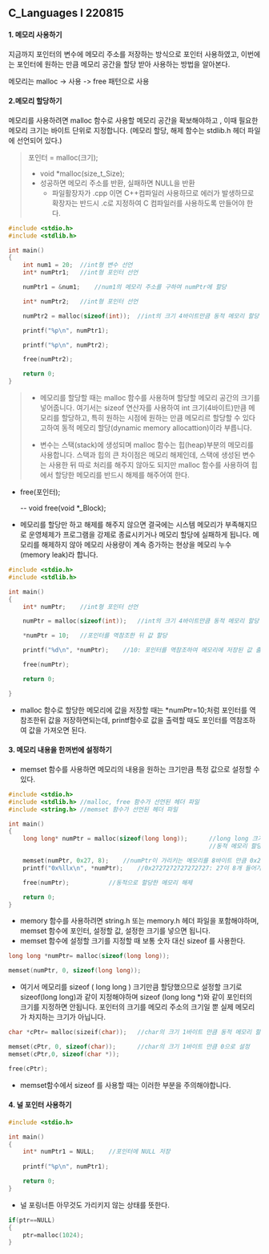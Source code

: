 ## C_Languages l 220815



#### 1. 메모리 사용하기

지금까지 포인터의 변수에 메모리 주소를 저장하는 방식으로 포인터 사용하였고, 이번에는 포인터에 원하는 만큼 메모리 공간을 할당 받아 사용하는 방법을 알아본다.

메모리는 malloc -> 사용 -> free 패턴으로 사용



#### 2.메모리 할당하기

메모리를 사용하려면 malloc 함수로 사용할 메모리 공간을 확보해야하고 , 이때 필요한 메모리 크기는 바이트 단위로 지정합니다. (메모리 할당, 해제 함수는 stdlib.h 헤더 파일에 선언되어 있다.)

> 포인터 = malloc(크기);
>
> - void *malloc(size_t_Size);
> - 성공하면 메모리 주소를 반환, 실패하면 NULL을 반환
>   - 파일활장자가 .cpp 이면 C++컴파일러 사용하므로 에러가 발생하므로  확장자는 반드시 .c로 지정하여 C 컴파일러를 사용하도록 만들어야 한다.



```c
#include <stdio.h>
#include <stdlib.h>

int main()
{
	int num1 = 20;	//int형 변수 선언
	int* numPtr1;	//int형 포인터 선언

	numPtr1 = &num1;	//num1의 메모리 주소를 구하여 numPtr에 할당

	int* numPtr2;	//int형 포인터 선언

	numPtr2 = malloc(sizeof(int));	//int의 크기 4바이트만큼 동적 메모리 할당

	printf("%p\n", numPtr1);

	printf("%p\n", numPtr2);

	free(numPtr2);

	return 0;
}
```

> - 메모리를 할당할 때는 malloc 함수를 사용하며 할당할 메모리 공간의 크기를 넣어줍니다. 여기서는 sizeof 연산자를 사용하여 int 크기(4바이트)만큼 메모리를 할당하고, 특히 원하는 시점에 원하는 만큼 메모리르 할당할 수 있다고하여 동적 메모리 할당(dynamic memory allocattion)이라 부릅니다.
>
> - 변수는 스택(stack)에 생성되며 malloc 함수는 힙(heap)부분의 메모리를 사용합니다. 스택과 힙의 큰 차이점은 메모리 해제인데, 스택에 생성된 변수는 사용한 뒤 따로 처리를 해주지 않아도 되지만 malloc 함수를 사용하여 힙에서 할당한 메모리를 반드시 해제를 해주어여 한다.

- free(포인터);

  -- void free(void *_Block);

- 메모리를 할당만 하고 해제를 해주지 않으면 결국에는 시스템 메모리가 부족해지므로 운영체제가 프로그램을 강제로 종료시키거나 메모리 할당에 실패하게 됩니다. 메모리를 해제하지 않아 메모리 사용량이 계속 증가하는 현상을 메모리 누수(memory leak)라 합니다.



````c
#include <stdio.h>
#include <stdlib.h>

int main()
{
	int* numPtr;	//int형 포인터 선언

	numPtr = malloc(sizeof(int));	//int의 크기 4바이트만큼 동적 메모리 할당

	*numPtr = 10;	//포인터를 역참조한 뒤 값 할당

	printf("%d\n", *numPtr);	//10: 포인터를 역참조하여 메모리에 저장된 값 출력

	free(numPtr);

	return 0;

}
````

- malloc 함수로 할당한 메모리에 값을 저장할 때는 *numPtr=10;처럼 포인터를 역참조한뒤 값을 저장하면되는데, printf함수로 값을 출력할 때도 포인터를 역참조하여 값을 가져오면 된다.

#### 3. 메모리 내용을 한꺼번에 설정하기

- memset 함수를 사용하면 메모리의 내용을 원하는 크기만큼 특정 값으로 설정할 수 있다.

```c
#include <stdio.h>
#include <stdlib.h> //malloc, free 함수가 선언된 헤더 파일
#include <string.h>	//memset 함수가 선언된 헤더 파일

int main()
{
	long long* numPtr = malloc(sizeof(long long));		//long long 크기 8바이트 만큼
														//동적 메모리 할당

	memset(numPtr, 0x27, 8);	//numPtr이 가리키는 메모리를 8바이트 만큼 0x27로 설정
	printf("0x%llx\n", *numPtr);	//0x2727272727272727: 27이 8개 들어가 있음

	free(numPtr);			//동적으로 할당한 메모리 해제

	return 0;
}
```

- memory 함수를 사용하려면 string.h 또는 memory.h 헤더 파일을 포함해야하며, memset 함수에 포인터, 설정할 값, 설정한 크기를 넣으면 됩니다. 
- memset 함수에 설정할 크기를 지정할 때 보통 숫자 대신 sizeof 를 사용한다.

```c
long long *numPtr= malloc(sizeof(long long));

memset(numPtr, 0, sizeof(long long));
```

- 여기서 메모리를 sizeof ( long long ) 크기만큼 할당했으므로 설정할 크기로 sizeof(long long)과 같이 지정해야하며 sizeof (long long *)와 같이 포인터의 크기를 지정하면 안됩니다. 포인터의 크기를 메모리 주소의 크기일 뿐 실제 메모리가 차지하는 크기가 아닙니다. 

```c
char *cPtr= malloc(sizeif(char));	//char의 크기 1바이트 만큼 동적 메모리 할당

memset(cPtr, 0, sizeof(char));		//char의 크기 1바이트 만큼 0으로 설정
memset(cPtr,0, sizeof(char *));

free(cPtr);
```

- memset함수에서 sizeof 를 사용할 때는 이러한 부분을 주의해야합니다.



#### 4. 널 포인터 사용하기



```c
#include <stdio.h>

int main()
{
	int* numPtr1 = NULL;	//포인터에 NULL 저장
	
	printf("%p\n", numPtr1);

	return 0;
}
```

- 널 포링너튼 아무것도 가리키지 않는 상태를 뜻한다.

```c
if(ptr==NULL)
{
	ptr=malloc(1024);
}
```


